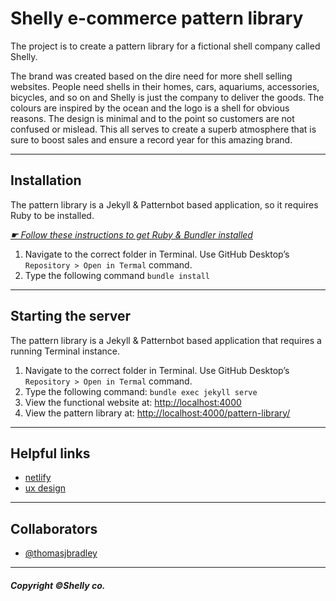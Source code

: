 # Shelly e-commerce pattern library

The project is to create a pattern library for a fictional shell company called Shelly.

The brand was created based on the dire need for more shell selling websites. People need shells in their homes, cars, aquariums, accessories, bicycles, and so on and Shelly is just the company to deliver the goods. The colours are inspired by the ocean and the logo is a shell for obvious reasons. The design is minimal and to the point so customers are not confused or mislead. This all serves to create a superb atmosphere that is sure to boost sales and ensure a record year for this amazing brand.

<hr>

## Installation

The pattern library is a Jekyll & Patternbot based application, so it requires Ruby to be installed.

[*☛ Follow these instructions to get Ruby & Bundler installed*](https://learn-the-web.algonquindesign.ca/courses/web-dev-4/install-more-developer-tools/)

1. Navigate to the correct folder in Terminal. Use GitHub Desktop’s `Repository > Open in Termal` command.
2. Type the following command `bundle install`

---

## Starting the server

The pattern library is a Jekyll & Patternbot based application that requires a running Terminal instance.

1. Navigate to the correct folder in Terminal. Use GitHub Desktop’s `Repository > Open in Termal` command.
2. Type the following command: `bundle exec jekyll serve`
3. View the functional website at: [http://localhost:4000](http://localhost:4000)
4. View the pattern library at: [http://localhost:4000/pattern-library/](http://localhost:4000/pattern-library/)

<hr>

## Helpful links

- [netlify](https://hungry-kirch-f110e1.netlify.com/pattern-library/#brand)
- [ux design](https://projects.invisionapp.com/boards/AC3Y91GM7DQ/)

<hr>

## Collaborators

- [@thomasjbradley](https://github.com/thomasjbradley)

<hr>

##### Copyright ©Shelly co.
